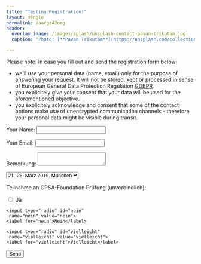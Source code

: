 ```yaml
---
title: "Testing Registration!"
layout: single
permalink: /aargz42org
header:
  overlay_image: /images/splash/unsplash-contact-pavan-trikutam.jpg
  caption: "Photo: [**Pavan Trikutam**](https://unsplash.com/collections/389099/contact?photo=71CjSSB83Wo)"

---
```


Please note: In case you fill out and send the registration form below:

* we'll use your personal data (name, email)
only for the purpose of answering your request. It will not be stored, kept
or processed in sense of European General Data Protection Regulation [GDBPR](https://en.wikipedia.org/wiki/General_Data_Protection_Regulation).
* you explicitely give your consent that your data will be used for the
aforementioned objective.
* you explicitely acknowledge and consent that some of the contact options
make use of unencrypted communication channels - therefore your personal data
might be visible during transit.


<form name="contact" method="POST" netlify>
  <p>
    <label>Your Name: <input type="text" name="name"></label>   
  </p>
  <p>
    <label>Your Email: <input type="email" name="email"></label>
  </p>
  <p>
    <label>Bemerkung: <textarea name="message"></textarea></label>
  </p>
  <div><p> <select>
  <option value="mar-2019">21.-25. März 2019, München</option>
  <option value="jun-2019">10.-13. Juni 2019, Frankfurt</option>
  <option value="sep-2019">18.-22. Sept 2019, Frankfurt</option>
  <option value="dez-2019">6.-9. Dez 2019 München</option>
</select></p></div>
<p>Teilnahme an CPSA-Foundation Prüfung (unverbindlich):</p>
  <div>
    <input type="radio" name="ja" value="ja">
    <label>Ja</label>

    <input type="radio" id="nein"
     name="nein" value="nein">
    <label for="nein">Nein</label>

    <input type="radio" id="vielleicht"
     name="vielleicht" value="vielleicht">
    <label for="vielleicht">Vielleicht</label>
  </div>
  <p>
    <button type="submit">Send</button>
  </p>
</form>
